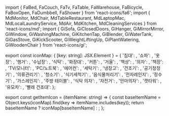 import { 
  FaBed, FaCouch, FaTv,
  FaTable, FaWarehouse,
  FaBicycle, FaBoxOpen,
  FaDumbbell, FaShower
} from 'react-icons/fa6';
import { 
  MdMonitor, MdChair, MdTableRestaurant,
  MdLaptopMac, MdLocalLaundryService,
  MdAir, MdKitchen, MdCleaningServices
} from 'react-icons/md';
import {
  GiSofa, GiClosedDoors, GiHanger,
  GiMirrorMirror, GiWindow, GiWashingMachine,
  GiKitchenTap, GiBlender, GiWaterTank,
  GiGasStove, GiKickScooter, GiWeightLiftingUp,
  GiPlantWatering, GiWoodenChair
} from 'react-icons/gi';

export const iconMap: { [key: string]: JSX.Element } = {
  '침대': <FaBed />,
  '쇼파': <FaCouch />,
  '옷장': <GiClosedDoors />,
  '행거': <GiHanger />,
  '수납장': <FaWarehouse />,
  '식탁': <MdTableRestaurant />,
  '화장대': <GiMirrorMirror />,
  '커튼': <GiWindow />,
  '거울': <GiMirrorMirror />,
  '책상': <MdTableRestaurant />,
  '의자': <MdChair />,
  '책장': <FaWarehouse />,
  'TV/모니터': <MdMonitor />,
  'PC/노트북': <MdLaptopMac />,
  '에어컨': <MdAir />,
  '세탁기': <GiWashingMachine />,
  '냉장고': <GiKitchenTap />,
  '건조기': <MdLocalLaundryService />,
  '공기청정기': <MdAir />,
  '의류관리기': <MdLocalLaundryService />,
  '청소기': <MdCleaningServices />,
  '식기세척기': <MdKitchen />,
  '음식물처리기': <MdKitchen />,
  '전자레인지': <GiBlender />,
  '정수기': <GiWaterTank />,
  '가스레인지': <GiGasStove />,
  '주방 테이블': <FaTable />,
  '식탁 의자': <MdChair />,
  '자전거': <FaBicycle />,
  '안마의자': <GiWoodenChair />,
  '캣타워': <FaWarehouse />,
  '유모차': <FaBoxOpen />,
  '빨래 건조대': <MdLocalLaundryService />
};

export const getItemIcon = (itemName: string) => {
  const baseItemName = Object.keys(iconMap).find(key => itemName.includes(key));
  return baseItemName ? iconMap[baseItemName] : <FaBoxOpen />;
}; 